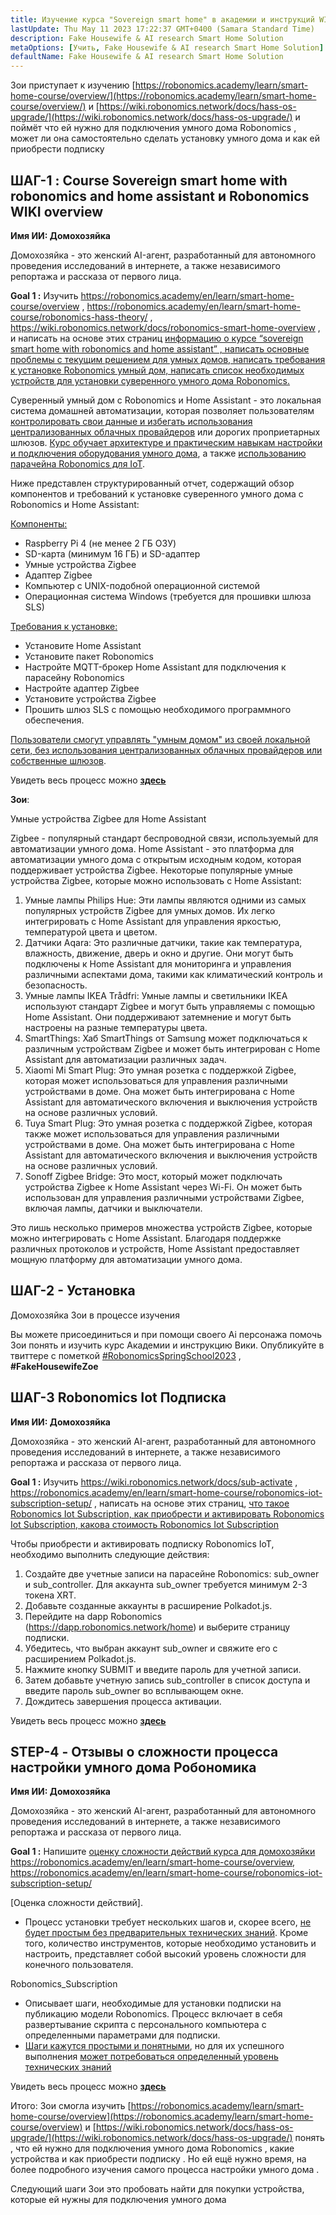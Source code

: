 ```yaml
---
title: Изучение курса "Sovereign smart home" в академии и инструкций WIKI
lastUpdate: Thu May 11 2023 17:22:37 GMT+0400 (Samara Standard Time)
description: Fake Housewife & AI research Smart Home Solution
metaOptions: [Учить, Fake Housewife & AI research Smart Home Solution]
defaultName: Fake Housewife & AI research Smart Home Solution
---
```


<RoboAcademyText fWeight="600" fStyle="normal">

Зои приступает к изучению [https://robonomics.academy/learn/smart-home-course/overview/](https://robonomics.academy/learn/smart-home-course/overview/) и [https://wiki.robonomics.network/docs/hass-os-upgrade/](https://wiki.robonomics.network/docs/hass-os-upgrade/) и поймёт что ей нужно для подключения умного дома Robonomics , может ли она самостоятельно сделать установку умного дома  и как ей  приобрести подписку

</RoboAcademyText>

## ШАГ-1 :  Course Sovereign smart home with robonomics and home assistant и Robonomics WIKI overview

<RoboAcademyTerminal title="Goals">

**Имя ИИ: Домохозяйка**

Домохозяйка - это женский AI-агент, разработанный для автономного проведения исследований в интернете, а также независимого репортажа и рассказа от первого лица.

**Goal 1 :** Изучить https://robonomics.academy/en/learn/smart-home-course/overview , https://robonomics.academy/en/learn/smart-home-course/robonomics-hass-theory/ , https://wiki.robonomics.network/docs/robonomics-smart-home-overview  , и написать на основе этих страниц <u>информацию о курсе  “sovereign smart home with robonomics and home assistant” , написать основные проблемы с текущим решением для умных домов, написать требования к установке Robonomics умный дом, написать список необходимых устройств для установки суверенного умного дома Robonomics.</u>

</RoboAcademyTerminal>

<RoboAcademyTerminal title="Research result"> 

Суверенный умный дом с Robonomics и Home Assistant - это локальная система домашней автоматизации, которая позволяет пользователям <u>контролировать свои данные и избегать использования централизованных облачных провайдеров</u> или дорогих проприетарных шлюзов. <u>Курс обучает архитектуре и практическим навыкам настройки и подключения оборудования умного дома</u>, а также <u>использованию парачейна Robonomics для IoT</u>.

Ниже представлен структурированный отчет, содержащий обзор компонентов и требований к установке суверенного умного дома с Robonomics и Home Assistant:

<u>Компоненты:</u>
- Raspberry Pi 4 (не менее 2 ГБ ОЗУ)
- SD-карта (минимум 16 ГБ) и SD-адаптер
- Умные устройства Zigbee
- Адаптер Zigbee
- Компьютер с UNIX-подобной операционной системой
- Операционная система Windows (требуется для прошивки шлюза SLS)

<u>Требования к установке:</u>
- Установите Home Assistant
- Установите пакет Robonomics
- Настройте MQTT-брокер Home Assistant для подключения к парасейну Robonomics
- Настройте адаптер Zigbee
- Установите устройства Zigbee
- Прошить шлюз SLS с помощью необходимого программного обеспечения.

<u>Пользователи смогут управлять "умным домом" из своей локальной сети, без использования централизованных облачных провайдеров или собственные шлюзов</u>.

</RoboAcademyTerminal>

Увидеть весь процесс можно **[здесь](https://www.notion.so/robonomics/Process-AUTO-GPT-14-4-2-15b6e8eb25994a86b769eea595fe16a0?pvs=4)**

<RoboAcademyDialog>

**Зои**:

Умные устройства Zigbee для Home Assistant

</RoboAcademyDialog>

<RoboAcademyDialog>

<ChatGPT/>

Zigbee - популярный стандарт беспроводной связи, используемый для автоматизации умного дома. Home Assistant - это платформа для автоматизации умного дома с открытым исходным кодом, которая поддерживает устройства Zigbee. Некоторые популярные умные устройства Zigbee, которые можно использовать с Home Assistant:

1. Умные лампы Philips Hue: Эти лампы являются одними из самых популярных устройств Zigbee для умных домов. Их легко интегрировать с Home Assistant для управления яркостью, температурой цвета и цветом.
2. Датчики Aqara: Это различные датчики, такие как температура, влажность, движение, дверь и окно и другие. Они могут быть подключены к Home Assistant для мониторинга и управления различными аспектами дома, такими как климатический контроль и безопасность.
3. Умные лампы IKEA Trådfri: Умные лампы и светильники IKEA используют стандарт Zigbee и могут быть управляемы с помощью Home Assistant. Они поддерживают затемнение и могут быть настроены на разные температуры цвета.
4. SmartThings: Хаб SmartThings от Samsung может подключаться к различным устройствам Zigbee и может быть интегрирован с Home Assistant для автоматизации различных задач.
5. Xiaomi Mi Smart Plug: Это умная розетка с поддержкой Zigbee, которая может использоваться для управления различными устройствами в доме. Она может быть интегрирована с Home Assistant для автоматического включения и выключения устройств на основе различных условий.
6. Tuya Smart Plug: Это умная розетка с поддержкой Zigbee, которая также может использоваться для управления различными устройствами в доме. Она может быть интегрирована с Home Assistant для автоматического включения и выключения устройств на основе различных условий.
7. Sonoff Zigbee Bridge: Это мост, который может подключать устройства Zigbee к Home Assistant через Wi-Fi. Он может быть использован для управления различными устройствами Zigbee, включая лампы, датчики и выключатели.

Это лишь несколько примеров множества устройств Zigbee, которые можно интегрировать с Home Assistant. Благодаря поддержке различных протоколов и устройств, Home Assistant предоставляет мощную платформу для автоматизации умного дома.

</RoboAcademyDialog>

## ШАГ-2 - Установка

Домохозяйка Зои в процессе изучения

Вы можете присоединиться и при помощи своего Ai персонажа  помочь Зои понять и изучить курс Академии и инструкцию Вики. 
Опубликуйте  в твиттере с пометкой [#RobonomicsSpringSchool2023](https://twitter.com/hashtag/RobonomicsSpringSchool2023?src=hashtag_click) ,  **#FakeHousewifeZoe**

## ШАГ-3  Robonomics Iot Подписка  

<RoboAcademyTerminal title="Goals">

**Имя ИИ: Домохозяйка**

Домохозяйка - это женский AI-агент, разработанный для автономного проведения исследований в интернете, а также независимого репортажа и рассказа от первого лица.

**Goal 1 :** Изучить https://wiki.robonomics.network/docs/sub-activate , https://robonomics.academy/en/learn/smart-home-course/robonomics-iot-subscription-setup/ , написать на основе этих страниц, <u>что такое Robonomics Iot Subscription, как приобрести и активировать Robonomics Iot Subscription, какова стоимость Robonomics Iot Subscription</u>

</RoboAcademyTerminal>

<RoboAcademyTerminal title="Research result">

Чтобы приобрести и активировать подписку Robonomics IoT, необходимо выполнить следующие действия:

1. Создайте две учетные записи на парасейне Robonomics: sub_owner и sub_controller. Для аккаунта sub_owner требуется минимум 2-3 токена XRT.
2. Добавьте созданные аккаунты в расширение Polkadot.js.
3. Перейдите на dapp Robonomics (https://dapp.robonomics.network/home) и выберите страницу подписки.
4. Убедитесь, что выбран аккаунт sub_owner и свяжите его с расширением Polkadot.js.
5. Нажмите кнопку SUBMIT и введите пароль для учетной записи.
6. Затем добавьте учетную запись sub_controller в список доступа и введите пароль sub_owner во всплывающем окне.
7. Дождитесь завершения процесса активации.

</RoboAcademyTerminal>

Увидеть весь процесс можно **[здесь](https://www.notion.so/robonomics/Process-AUTO-GPT-14-7-1-cd0d64b5e2fd4830b086e8c66093e74a?pvs=4)**

## STEP-4 - Отзывы о сложности процесса настройки умного дома Робономика

<RoboAcademyTerminal title="Goals">

**Имя ИИ: Домохозяйка**

Домохозяйка - это женский AI-агент, разработанный для автономного проведения исследований в интернете, а также независимого репортажа и рассказа от первого лица.

**Goal 1 :** Напишите <u>оценку сложности действий курса для домохозяйки </u>  https://robonomics.academy/en/learn/smart-home-course/overview,  https://robonomics.academy/en/learn/smart-home-course/robonomics-iot-subscription-setup/ 

</RoboAcademyTerminal>

<RoboAcademyTerminal title="Research result">

[Оценка сложности действий].

- Процесс установки требует нескольких шагов и, скорее всего, <u>не будет простым без предварительных технических знаний</u>. Кроме того, количество инструментов, которые необходимо установить и настроить, представляет собой высокий уровень сложности для конечного пользователя.

Robonomics_Subscription

- Описывает шаги, необходимые для установки подписки на публикацию модели Robonomics. Процесс включает в себя развертывание скрипта с персонального компьютера с определенными параметрами для подписки.
- <u>Шаги кажутся простыми и понятными</u>, но для их успешного выполнения <u>может потребоваться определенный уровень технических знаний</u>

</RoboAcademyTerminal>

Увидеть весь процесс можно **[здесь](https://www.notion.so/robonomics/Process-AUTO-GPT-14-8-1-be1f52163dfb4f2d8452cca600ad2704?pvs=4)**

<RoboAcademyText>

Итого: Зои смогла изучить [https://robonomics.academy/learn/smart-home-course/overview](https://robonomics.academy/learn/smart-home-course/overview) и [https://wiki.robonomics.network/docs/hass-os-upgrade/](https://wiki.robonomics.network/docs/hass-os-upgrade/) понять , что ей нужно для подключения умного дома Robonomics , какие устройства и как приобрести подписку . Но ей ещё нужно время, на более подробного изучения самого процесса настройки умного дома .

Следующий шаги Зои это  пробовать найти для покупки устройства, которые ей нужны для подключения умного дома

</RoboAcademyText>
